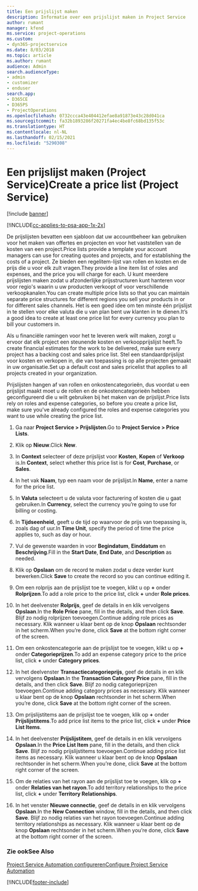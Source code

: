 ```yaml
---
title: Een prijslijst maken
description: Informatie over een prijslijst maken in Project Service
author: rumant
manager: kfend
ms.service: project-operations
ms.custom:
- dyn365-projectservice
ms.date: 8/03/2018
ms.topic: article
ms.author: rumant
audience: Admin
search.audienceType:
- admin
- customizer
- enduser
search.app:
- D365CE
- D365PS
- ProjectOperations
ms.openlocfilehash: 0732ccca43e404412efae8a91873e43c28d041ca
ms.sourcegitcommit: fa32b1893286f20271fa4ec4be8fc68bd135f53c
ms.translationtype: HT
ms.contentlocale: nl-NL
ms.lasthandoff: 02/15/2021
ms.locfileid: "5290308"
---
```

# <a name="create-a-price-list-project-service"></a><span data-ttu-id="6379f-103">Een prijslijst maken (Project Service)</span><span class="sxs-lookup"><span data-stu-id="6379f-103">Create a price list (Project Service)</span></span>

[!include [banner](../includes/psa-now-project-operations.md)]

[!INCLUDE[cc-applies-to-psa-app-1x-2x](../includes/cc-applies-to-psa-app-1x-2x.md)]

<span data-ttu-id="6379f-104">De prijslijsten bevatten een sjabloon dat uw accountbeheer kan gebruiken voor het maken van offertes en projecten en voor het vaststellen van de kosten van een project.</span><span class="sxs-lookup"><span data-stu-id="6379f-104">Price lists provide a template your account managers can use for creating quotes and projects, and for establishing the costs of a project.</span></span> <span data-ttu-id="6379f-105">Ze bieden een regelitem-lijst van rollen en kosten en de prijs die u voor elk zult vragen.</span><span class="sxs-lookup"><span data-stu-id="6379f-105">They provide a line item list of roles and expenses, and the price you will charge for each.</span></span> <span data-ttu-id="6379f-106">U kunt meerdere prijslijsten maken zodat u afzonderlijke prijsstructuren kunt hanteren voor voor regio's waarin u uw producten verkoopt of voor verschillende verkoopkanalen.</span><span class="sxs-lookup"><span data-stu-id="6379f-106">You can create multiple price lists so that you can maintain separate price structures for different regions you sell your products in or for different sales channels.</span></span> <span data-ttu-id="6379f-107">Het is een goed idee om ten minste één prijslijst in te stellen voor elke valuta die u van plan bent uw klanten in te dienen.</span><span class="sxs-lookup"><span data-stu-id="6379f-107">It’s a good idea to create at least one price list for every currency you plan to bill your customers in.</span></span>  
  
<span data-ttu-id="6379f-108">Als u financiële ramingen voor het te leveren werk wilt maken, zorgt u ervoor dat elk project een steunende kosten en verkoopprijslijst heeft.</span><span class="sxs-lookup"><span data-stu-id="6379f-108">To create financial estimates for the work to be delivered, make sure every project has a backing cost and sales price list.</span></span> <span data-ttu-id="6379f-109">Stel een standaardprijslijst voor kosten en verkopen in, die van toepassing is op alle projecten gemaakt in uw organisatie.</span><span class="sxs-lookup"><span data-stu-id="6379f-109">Set up a default cost and sales pricelist that applies to all projects created in your organization.</span></span>  
  
<span data-ttu-id="6379f-110">Prijslijsten hangen af van rollen en onkostencategorieën, dus voordat u een prijslijst maakt moet u de rollen en de onkostencategorieën hebben geconfigureerd die u wilt gebruiken bij het maken van de prijslijst.</span><span class="sxs-lookup"><span data-stu-id="6379f-110">Price lists rely on roles and expense categories, so before you create a price list, make sure you’ve already configured the roles and expense categories you want to use while creating the price list.</span></span>  
  
1.  <span data-ttu-id="6379f-111">Ga naar **Project Service > Prijslijsten**.</span><span class="sxs-lookup"><span data-stu-id="6379f-111">Go to **Project Service > Price Lists**.</span></span>  
  
2.  <span data-ttu-id="6379f-112">Klik op **Nieuw**.</span><span class="sxs-lookup"><span data-stu-id="6379f-112">Click **New**.</span></span>  
  
3.  <span data-ttu-id="6379f-113">In **Context** selecteer of deze prijslijst voor **Kosten**, **Kopen** of **Verkoop** is.</span><span class="sxs-lookup"><span data-stu-id="6379f-113">In **Context**, select whether this price list is for **Cost**, **Purchase**, or **Sales**.</span></span>  
  
4.  <span data-ttu-id="6379f-114">In het vak **Naam**, typ een naam voor de prijslijst.</span><span class="sxs-lookup"><span data-stu-id="6379f-114">In **Name**, enter a name for the price list.</span></span>  
  
5.  <span data-ttu-id="6379f-115">In **Valuta** selecteert u de valuta voor facturering of kosten die u gaat gebruiken.</span><span class="sxs-lookup"><span data-stu-id="6379f-115">In **Currency**, select the currency you’re going to use for billing or costing.</span></span>  
  
6.  <span data-ttu-id="6379f-116">In **Tijdseenheid**, geeft u de tijd op waarvoor de prijs van toepassing is, zoals dag of uur.</span><span class="sxs-lookup"><span data-stu-id="6379f-116">In **Time Unit**, specify the period of time the price applies to, such as day or hour.</span></span>  
  
7.  <span data-ttu-id="6379f-117">Vul de gewenste waarden in voor **Begindatum**, **Einddatum** en **Beschrijving**.</span><span class="sxs-lookup"><span data-stu-id="6379f-117">Fill in the **Start Date**, **End Date**, and **Description** as needed.</span></span>  
  
8.  <span data-ttu-id="6379f-118">Klik op **Opslaan** om de record te maken zodat u deze verder kunt bewerken.</span><span class="sxs-lookup"><span data-stu-id="6379f-118">Click **Save** to create the record so you can continue editing it.</span></span>  
  
9. <span data-ttu-id="6379f-119">Om een rolprijs aan de prijslijst toe te voegen, klikt u op **+** onder **Rolprijzen**.</span><span class="sxs-lookup"><span data-stu-id="6379f-119">To add a role price to the price list, click **+** under **Role prices**.</span></span>  
  
10. <span data-ttu-id="6379f-120">In het deelvenster **Rolprijs**, geef de details in en klik vervolgens **Opslaan**.</span><span class="sxs-lookup"><span data-stu-id="6379f-120">In the **Role Price** pane, fill in the details, and then click **Save**.</span></span> <span data-ttu-id="6379f-121">Blijf zo nodig rolprijzen toevoegen.</span><span class="sxs-lookup"><span data-stu-id="6379f-121">Continue adding role prices as necessary.</span></span> <span data-ttu-id="6379f-122">Klik wanneer u klaar bent op de knop **Opslaan** rechtsonder in het scherm.</span><span class="sxs-lookup"><span data-stu-id="6379f-122">When you’re done, click **Save** at the bottom right corner of the screen.</span></span>  
  
11. <span data-ttu-id="6379f-123">Om een onkostencategorie aan de prijslijst toe te voegen, klikt u op **+** onder **Categorieprijzen**.</span><span class="sxs-lookup"><span data-stu-id="6379f-123">To add an expense category price to the price list, click **+** under **Category prices**.</span></span>  
  
12. <span data-ttu-id="6379f-124">In het deelvenster **Transactiecategorieprijs**, geef de details in en klik vervolgens **Opslaan**.</span><span class="sxs-lookup"><span data-stu-id="6379f-124">In the **Transaction Category Price** pane, fill in the details, and then click **Save**.</span></span> <span data-ttu-id="6379f-125">Blijf zo nodig categorieprijzen toevoegen.</span><span class="sxs-lookup"><span data-stu-id="6379f-125">Continue adding category prices as necessary.</span></span> <span data-ttu-id="6379f-126">Klik wanneer u klaar bent op de knop **Opslaan** rechtsonder in het scherm.</span><span class="sxs-lookup"><span data-stu-id="6379f-126">When you’re done, click **Save** at the bottom right corner of the screen.</span></span>  
  
13. <span data-ttu-id="6379f-127">Om prijslijstitems aan de prijslijst toe te voegen, klik op **+** onder **Prijslijstitems**.</span><span class="sxs-lookup"><span data-stu-id="6379f-127">To add price list items to the price list, click **+** under **Price List Items**.</span></span>  
  
14. <span data-ttu-id="6379f-128">In het deelvenster **Prijslijstitem**, geef de details in en klik vervolgens **Opslaan**.</span><span class="sxs-lookup"><span data-stu-id="6379f-128">In the **Price List Item** pane, fill in the details, and then click **Save**.</span></span> <span data-ttu-id="6379f-129">Blijf zo nodig prijslijstitems toevoegen.</span><span class="sxs-lookup"><span data-stu-id="6379f-129">Continue adding price list items as necessary.</span></span> <span data-ttu-id="6379f-130">Klik wanneer u klaar bent op de knop **Opslaan** rechtsonder in het scherm.</span><span class="sxs-lookup"><span data-stu-id="6379f-130">When you’re done, click **Save** at the bottom right corner of the screen.</span></span>  
  
15. <span data-ttu-id="6379f-131">Om de relaties van het rayon aan de prijslijst toe te voegen, klik op **+** onder **Relaties van het rayon**.</span><span class="sxs-lookup"><span data-stu-id="6379f-131">To add territory relationships to the price list, click **+** under **Territory Relationships**.</span></span>  
  
16. <span data-ttu-id="6379f-132">In het venster **Nieuwe connectie**, geef de details in en klik vervolgens **Opslaan**.</span><span class="sxs-lookup"><span data-stu-id="6379f-132">In the **New Connection** window, fill in the details, and then click **Save**.</span></span> <span data-ttu-id="6379f-133">Blijf zo nodig relaties van het rayon toevoegen.</span><span class="sxs-lookup"><span data-stu-id="6379f-133">Continue adding territory relationships as necessary.</span></span> <span data-ttu-id="6379f-134">Klik wanneer u klaar bent op de knop **Opslaan** rechtsonder in het scherm.</span><span class="sxs-lookup"><span data-stu-id="6379f-134">When you’re done, click **Save** at the bottom right corner of the screen.</span></span>  
  
### <a name="see-also"></a><span data-ttu-id="6379f-135">Zie ook</span><span class="sxs-lookup"><span data-stu-id="6379f-135">See Also</span></span>  
 [<span data-ttu-id="6379f-136">Project Service Automation configureren</span><span class="sxs-lookup"><span data-stu-id="6379f-136">Configure Project Service Automation</span></span>](../psa/configure.md)


[!INCLUDE[footer-include](../includes/footer-banner.md)]